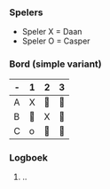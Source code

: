 ### Spelers
- Speler X = Daan
- Speler O = Casper

### Bord (simple variant)
| - | 1 | 2 | 3 |
|---|---|---|---|
| A |X|🔲|🔲|
| B |🔲|X|🔲|
| C |o|🔲|🔲|

### Logboek
1. ..